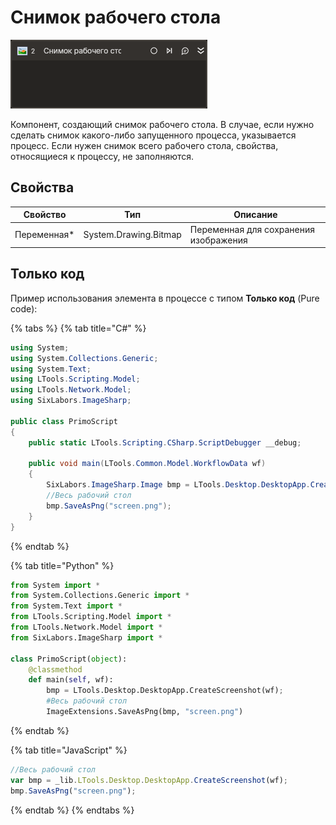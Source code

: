# Снимок рабочего стола

![](../../../resources/activities/basic/desktop/screenshot-activity.png)

Компонент, создающий снимок рабочего стола. В случае, если нужно сделать снимок какого-либо запущенного процесса, указывается процесс. Если нужен снимок всего рабочего стола, свойства, относящиеся к процессу, не заполняются.

## Свойства
| Свойство     | Тип                        | Описание                                              |
| ------------ | -------------------------- | ----------------------------------------------------- |
| Переменная\* | System.Drawing.Bitmap      | Переменная для сохранения изображения                 |

## Только код  
Пример использования элемента в процессе с типом **Только код** (Pure code):

{% tabs %}
{% tab title="C#" %}
```csharp
using System;
using System.Collections.Generic;
using System.Text;
using LTools.Scripting.Model;
using LTools.Network.Model;
using SixLabors.ImageSharp;

public class PrimoScript
{
    public static LTools.Scripting.CSharp.ScriptDebugger __debug;

    public void main(LTools.Common.Model.WorkflowData wf)
    {
        SixLabors.ImageSharp.Image bmp = LTools.Desktop.DesktopApp.CreateScreenshot(wf);
        //Весь рабочий стол
        bmp.SaveAsPng("screen.png");
    }
}
```
{% endtab %}

{% tab title="Python" %}
```python
from System import *
from System.Collections.Generic import *
from System.Text import *
from LTools.Scripting.Model import *
from LTools.Network.Model import *
from SixLabors.ImageSharp import *

class PrimoScript(object):
    @classmethod
    def main(self, wf):
        bmp = LTools.Desktop.DesktopApp.CreateScreenshot(wf);
        #Весь рабочий стол        
        ImageExtensions.SaveAsPng(bmp, "screen.png")
```
{% endtab %}

{% tab title="JavaScript" %}
```javascript
//Весь рабочий стол
var bmp = _lib.LTools.Desktop.DesktopApp.CreateScreenshot(wf);
bmp.SaveAsPng("screen.png");
```
{% endtab %}
{% endtabs %}
